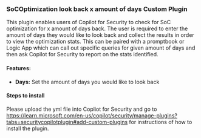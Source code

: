 ### SoCOptimization look back x amount of days Custom Plugin

This plugin enables users of Copilot for Security to check for SoC optimization for x amount of days back. The user is required to enter the amount of days they would like to look back and collect the results in order to view the optimization stats. This can be paired with a promptbook or Logic App which can call out specific queries for given amount of days and then ask Copilot for Security to report on the stats identified.

#### Features:

- **Days:** Set the amount of days you would like to look back

#### Steps to install

Please upload the yml file into Copliot for Security and go to https://learn.microsoft.com/en-us/copilot/security/manage-plugins?tabs=securitycopilotplugin#add-custom-plugins for instructions of how to install the plugin.
